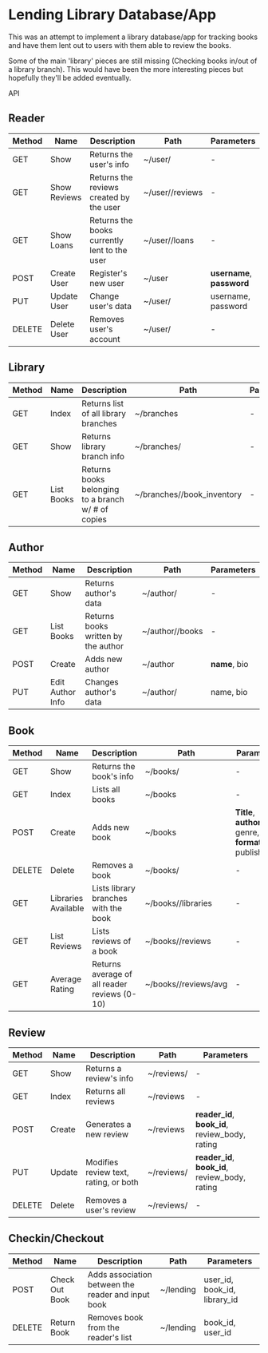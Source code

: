 # Lending Library Database/App

This was an attempt to implement a library database/app for tracking books and have them lent out to users with them able to review the books.

Some of the main 'library' pieces are still missing (Checking books in/out of a library branch). This would have been the more interesting pieces but hopefully they'll be added eventually.

API

## Reader

| Method | Name         | Description                                  | Path                | Parameters                 |
| ------ | ------------ | -------------------------------------------- | ------------------- | -------------------------- |
| GET    | Show         | Returns the user's info                      | ~/user/<id>         | -                          |
| GET    | Show Reviews | Returns the reviews created by the user      | ~/user/<id>/reviews | -                          |
| GET    | Show Loans   | Returns the books currently lent to the user | ~/user/<id>/loans   | -                          |
| POST   | Create User  | Register's new user                          | ~/user              | **username**, **password** |
| PUT    | Update User  | Change user's data                           | ~/user/<id>         | username, password         |
| DELETE | Delete User  | Removes user's account                       | ~/user/<id>         | -                          |

## Library

| Method | Name       | Description                                        | Path                           | Parameters |
| ------ | ---------- | -------------------------------------------------- | ------------------------------ | ---------- |
| GET    | Index      | Returns list of all library branches               | ~/branches                     | -          |
| GET    | Show       | Returns library branch info                        | ~/branches/<id>                | -          |
| GET    | List Books | Returns books belonging to a branch w/ # of copies | ~/branches/<id>/book_inventory | -          |

## Author

| Method | Name             | Description                         | Path                | Parameters    |
| ------ | ---------------- | ----------------------------------- | ------------------- | ------------- |
| GET    | Show             | Returns author's data               | ~/author/<id>       | -             |
| GET    | List Books       | Returns books written by the author | ~/author/<id>/books | -             |
| POST   | Create           | Adds new author                     | ~/author            | **name**, bio |
| PUT    | Edit Author Info | Changes author's data               | ~/author/<id>       | name, bio     |

## Book

| Method | Name                | Description                                  | Path                     | Parameters                                                |
| ------ | ------------------- | -------------------------------------------- | ------------------------ | --------------------------------------------------------- |
| GET    | Show                | Returns the book's info                      | ~/books/<id>             | -                                                         |
| GET    | Index               | Lists all books                              | ~/books                  | -                                                         |
| POST   | Create              | Adds new book                                | ~/books                  | **Title**, **author_id**, genre, **format**, publish_year |
| DELETE | Delete              | Removes a book                               | ~/books/<id>             | -                                                         |
| GET    | Libraries Available | Lists library branches with the book         | ~/books/<id>/libraries   | -                                                         |
| GET    | List Reviews        | Lists reviews of a book                      | ~/books/<id>/reviews     | -                                                         |
| GET    | Average Rating      | Returns average of all reader reviews (0-10) | ~/books/<id>/reviews/avg | -                                                         |

## Review

| Method | Name   | Description                           | Path           | Parameters                                      |
| ------ | ------ | ------------------------------------- | -------------- | ----------------------------------------------- |
| GET    | Show   | Returns a review's info               | ~/reviews/<id> | -                                               |
| GET    | Index  | Returns all reviews                   | ~/reviews      | -                                               |
| POST   | Create | Generates a new review                | ~/reviews      | **reader_id**, **book_id**, review_body, rating |
| PUT    | Update | Modifies review text, rating, or both | ~/reviews/<id> | **reader_id**, **book_id**, review_body, rating |
| DELETE | Delete | Removes a user's review               | ~/reviews/<id> | -                                               |

## Checkin/Checkout

| Method | Name           | Description                                        | Path      | Parameters                   |
| ------ | -------------- | -------------------------------------------------- | --------- | ---------------------------- |
| POST   | Check Out Book | Adds association between the reader and input book | ~/lending | user_id, book_id, library_id |
| DELETE | Return Book    | Removes book from the reader's list                | ~/lending | book_id, user_id             |

